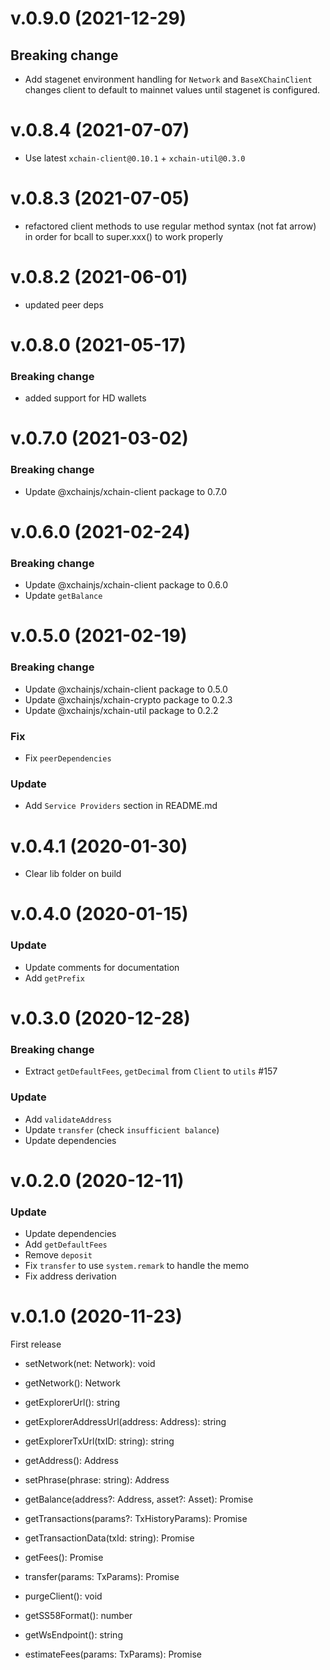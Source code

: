 # v.0.9.0 (2021-12-29)

## Breaking change

- Add stagenet environment handling for `Network` and `BaseXChainClient` changes client to default to mainnet values until stagenet is configured.

# v.0.8.4 (2021-07-07)

- Use latest `xchain-client@0.10.1` + `xchain-util@0.3.0`

# v.0.8.3 (2021-07-05)

- refactored client methods to use regular method syntax (not fat arrow) in order for bcall to super.xxx() to work properly

# v.0.8.2 (2021-06-01)

- updated peer deps

# v.0.8.0 (2021-05-17)

### Breaking change

- added support for HD wallets

# v.0.7.0 (2021-03-02)

### Breaking change

- Update @xchainjs/xchain-client package to 0.7.0

# v.0.6.0 (2021-02-24)

### Breaking change

- Update @xchainjs/xchain-client package to 0.6.0
- Update `getBalance`

# v.0.5.0 (2021-02-19)

### Breaking change

- Update @xchainjs/xchain-client package to 0.5.0
- Update @xchainjs/xchain-crypto package to 0.2.3
- Update @xchainjs/xchain-util package to 0.2.2

### Fix

- Fix `peerDependencies`

### Update

- Add `Service Providers` section in README.md

# v.0.4.1 (2020-01-30)

- Clear lib folder on build

# v.0.4.0 (2020-01-15)

### Update

- Update comments for documentation
- Add `getPrefix`

# v.0.3.0 (2020-12-28)

### Breaking change

- Extract `getDefaultFees`, `getDecimal` from `Client` to `utils` #157

### Update

- Add `validateAddress`
- Update `transfer` (check `insufficient balance`)
- Update dependencies

# v.0.2.0 (2020-12-11)

### Update

- Update dependencies
- Add `getDefaultFees`
- Remove `deposit`
- Fix `transfer` to use `system.remark` to handle the memo
- Fix address derivation

# v.0.1.0 (2020-11-23)

First release

- setNetwork(net: Network): void
- getNetwork(): Network
- getExplorerUrl(): string
- getExplorerAddressUrl(address: Address): string
- getExplorerTxUrl(txID: string): string
- getAddress(): Address
- setPhrase(phrase: string): Address
- getBalance(address?: Address, asset?: Asset): Promise<Balances>
- getTransactions(params?: TxHistoryParams): Promise<TxsPage>
- getTransactionData(txId: string): Promise<Tx>
- getFees(): Promise<Fees>
- transfer(params: TxParams): Promise<TxHash>
- purgeClient(): void

- getSS58Format(): number
- getWsEndpoint(): string
- estimateFees(params: TxParams): Promise<Fees>

